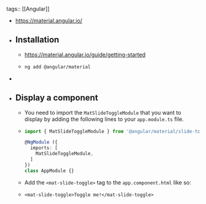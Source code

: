 tags:: [[Angular]]

- https://material.angular.io/
- ## Installation
	- https://material.angular.io/guide/getting-started
	- ```bash
	  ng add @angular/material
	  ```
-
- ## Display a component
	- You need to import the `MatSlideToggleModule` that you want to display by adding the following lines to your `app.module.ts` file.
	- ```ts
	  import { MatSlideToggleModule } from '@angular/material/slide-toggle';
	  
	  @NgModule ({
	    imports: [
	      MatSlideToggleModule,
	    ]
	  })
	  class AppModule {}
	  ```
	- Add the `<mat-slide-toggle>` tag to the `app.component.html` like so:
	- ```
	  <mat-slide-toggle>Toggle me!</mat-slide-toggle>
	  ```